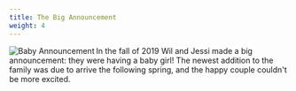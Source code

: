 ```yaml
---
title: The Big Announcement
weight: 4
---
```

<img class="article-photo" src="https://lh3.googleusercontent.com/VbIJN7cMlajYWbBRCiCeFx3Mi_8jQ8Z2CDlTiSd6_U03H7AhRQaV2QoDTSYHjOSOLMzommhgZYzdNEn_XwNWSZJ0HmBXa3MBrwS-pjFZWwqAomUb5R9r8tweq6ohzqQ4La4-10cb1hU=w600" alt="Baby Announcement" align="left" />In the fall of 2019 Wil and Jessi made a big announcement: they were having a baby girl! The newest addition to the family was due to arrive the following spring, and the happy couple couldn't be more excited.